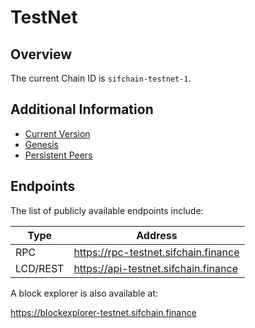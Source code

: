 # TestNet

## Overview

The current Chain ID is `sifchain-testnet-1`.

## Additional Information

* [Current Version](https://github.com/Sifchain/networks/tree/master/testnet/sifchain-testnet-1/version)
* [Genesis](https://github.com/Sifchain/networks/tree/master/testnet/sifchain-testnet-1/genesis.json.gz)
* [Persistent Peers](https://github.com/Sifchain/networks/tree/master/testnet/sifchain-testnet-1/persistent_peers.md)

## Endpoints

The list of publicly available endpoints include:

|Type|Address|
|----|-------|
|RPC|https://rpc-testnet.sifchain.finance|
|LCD/REST|https://api-testnet.sifchain.finance|

A block explorer is also available at:

https://blockexplorer-testnet.sifchain.finance
